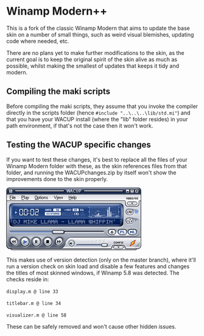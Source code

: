 # Winamp Modern++

This is a fork of the classic Winamp Modern that aims to update the base skin on a number of small things, such as weird visual blemishes, updating code where needed, etc.

There are no plans yet to make further modifications to the skin, as the current goal is to keep the original spirit of the skin alive as much as possible, whilst making the smallest of updates that keeps it tidy and modern.

## Compiling the maki scripts

Before compiling the maki scripts, they assume that you invoke the compiler directly in the scripts folder (hence ``#include "..\..\..\lib/std.mi"``) and that you have your WACUP install (where the "lib" folder resides) in your path environment, if that's not the case then it won't work.

## Testing the WACUP specific changes

If you want to test these changes, it's best to replace all the files of your Winamp Modern folder with these, as the skin references files from that folder, and running the WACUPchanges.zip by itself won't show the improvements done to the skin properly.

![Screenshot](https://raw.githubusercontent.com/0x5066/WinampModernForked/main/screenshot.png)

This makes use of version detection (only on the master branch), where it'll run a version check on skin load and disable a few features and changes the titles of most skinned windows, if Winamp 5.8 was detected.
The checks reside in:

``display.m @ line 33``

``titlebar.m @ line 34``

``visualizer.m @ line 58``

These can be safely removed and won't cause other hidden issues.